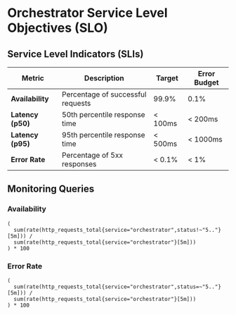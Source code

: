 # Orchestrator Service Level Objectives (SLO)

## Service Level Indicators (SLIs)

| Metric | Description | Target | Error Budget |
|--------|-------------|---------|--------------|
| **Availability** | Percentage of successful requests | 99.9% | 0.1% |
| **Latency (p50)** | 50th percentile response time | < 100ms | < 200ms |
| **Latency (p95)** | 95th percentile response time | < 500ms | < 1000ms |
| **Error Rate** | Percentage of 5xx responses | < 0.1% | < 1% |

## Monitoring Queries

### Availability
```promql
(
  sum(rate(http_requests_total{service="orchestrator",status!~"5.."}[5m])) /
  sum(rate(http_requests_total{service="orchestrator"}[5m]))
) * 100
```

### Error Rate
```promql
(
  sum(rate(http_requests_total{service="orchestrator",status=~"5.."}[5m])) /
  sum(rate(http_requests_total{service="orchestrator"}[5m]))
) * 100
```
